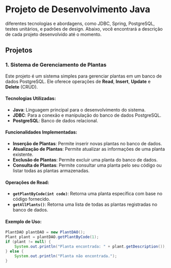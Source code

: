 # Projeto de Desenvolvimento Java

diferentes tecnologias e abordagens, como JDBC, Spring, PostgreSQL, testes unitários, e padrões de design. Abaixo, você encontrará a descrição de cada projeto desenvolvido até o momento.

## Projetos

### 1. **Sistema de Gerenciamento de Plantas**

Este projeto é um sistema simples para gerenciar plantas em um banco de dados PostgreSQL. Ele oferece operações de **Read**, **Insert**, **Update** e **Delete** (CRUD).

#### Tecnologias Utilizadas:

- **Java**: Linguagem principal para o desenvolvimento do sistema.
- **JDBC**: Para a conexão e manipulação do banco de dados PostgreSQL.
- **PostgreSQL**: Banco de dados relacional.

#### Funcionalidades Implementadas:

- **Inserção de Plantas**: Permite inserir novas plantas no banco de dados.
- **Atualização de Plantas**: Permite atualizar as informações de uma planta existente.
- **Exclusão de Plantas**: Permite excluir uma planta do banco de dados.
- **Consulta de Plantas**: Permite consultar uma planta pelo seu código ou listar todas as plantas armazenadas.

#### Operações de Read:

- **`getPlantByCode(int code)`**: Retorna uma planta específica com base no código fornecido.
- **`getAllPlants()`**: Retorna uma lista de todas as plantas registradas no banco de dados.

#### Exemplo de Uso:

```java
PlantDAO plantDAO = new PlantDAO();
Plant plant = plantDAO.getPlantByCode(1);
if (plant != null) {
    System.out.println("Planta encontrada: " + plant.getDescription());
} else {
    System.out.println("Planta não encontrada.");
}
